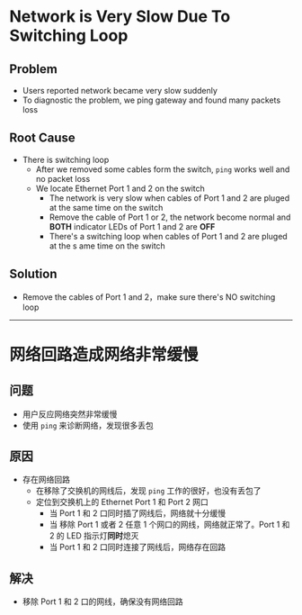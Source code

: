 # Network is Very Slow Due To Switching Loop

## Problem
* Users reported network became very slow suddenly
* To diagnostic the problem, we ping gateway and found many packets loss

## Root Cause
* There is switching loop
  * After we removed some cables form the switch, `ping` works well and no packet loss
  * We locate Ethernet Port 1 and 2 on the switch
    * The network is very slow when cables of Port 1 and 2 are pluged at the same time on the switch
    * Remove the cable of Port 1 or 2, the network become normal and **BOTH** indicator LEDs of Port 1 and 2 are **OFF**
    * There's a switching loop when cables of Port 1 and 2 are pluged at the s
ame time on the switch

## Solution
* Remove the cables of Port 1 and 2，make sure there's NO switching loop

-------------

# 网络回路造成网络非常缓慢

## 问题
* 用户反应网络突然非常缓慢
* 使用 `ping` 来诊断网络，发现很多丢包

## 原因
* 存在网络回路
  * 在移除了交换机的网线后，发现 `ping` 工作的很好，也没有丢包了
  * 定位到交换机上的 Ethernet Port 1 和 Port 2 网口
    * 当 Port 1 和 2 口同时插了网线后，网络就十分缓慢
    * 当 移除 Port 1 或者 2 任意 1 个网口的网线，网络就正常了。Port 1 和 2 的 LED 指示灯**同时**熄灭
    * 当 Port 1 和 2 口同时连接了网线后，网络存在回路

## 解决
* 移除 Port 1 和 2 口的网线，确保没有网络回路
